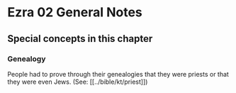 # Ezra 02 General Notes

## Special concepts in this chapter

### Genealogy

People had to prove through their genealogies that they were priests or that they
were even Jews. (See: [[../bible/kt/priest]])